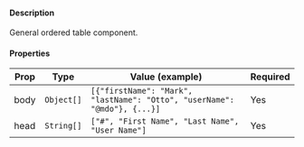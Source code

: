 #### Description

General ordered table component.

#### Properties

| Prop | Type       | Value (example)                                                          | Required |
| ---- | ---------- | ------------------------------------------------------------------------ | -------- |
| body | `Object[]` | `[{"firstName": "Mark", "lastName": "Otto", "userName": "@mdo"}, {...}]` | Yes      |
| head | `String[]` | `["#", "First Name", "Last Name", "User Name"]`                          | Yes      |
